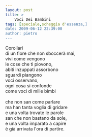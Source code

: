 ```yaml
---
layout: post
title: >
    Voci Dei Bambini
tags: [speciale,scheggia d'essenza,]
date: 2009-06-12 22:39:00
author: pietro
---
```

Corollari<br/>di un fiore che non sboccerà mai,<br/>vivi come vengono<br/>le cose che ti piovono,<br/>abiti inzuppati assorbono<br/>sguardi piangono<br/>voci osservano,<br/>ogni cosa si confonde<br/>come voci di mille bimbi<br/><br/>che non san come parlare<br/>ma han tanta voglia di gridare<br/>e una volta trovate le parole<br/>san che non bastano da sole,<br/>e una volta imparato a capire<br/>è già arrivata l'ora di partire.
